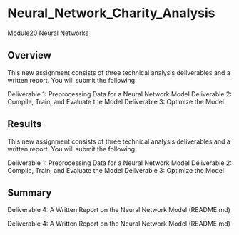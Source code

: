 # Neural_Network_Charity_Analysis
Module20 Neural Networks
## Overview
This new assignment consists of three technical analysis deliverables and a written report. You will submit the following:

Deliverable 1: Preprocessing Data for a Neural Network Model
Deliverable 2: Compile, Train, and Evaluate the Model
Deliverable 3: Optimize the Model
## Results
This new assignment consists of three technical analysis deliverables and a written report. You will submit the following:

Deliverable 1: Preprocessing Data for a Neural Network Model
Deliverable 2: Compile, Train, and Evaluate the Model
Deliverable 3: Optimize the Model
## Summary
Deliverable 4: A Written Report on the Neural Network Model (README.md)

Deliverable 4: A Written Report on the Neural Network Model (README.md)
